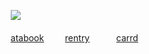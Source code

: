 ㅤㅤ![](https://file.garden/Z3q0Rqna_FBI9OSr/Red.png)

ㅤㅤ[atabook](https://blamejohn.atabook.org/)
ㅤㅤ [rentry](https://rentry.co/eunoiarighthand)
ㅤㅤㅤ[carrd](https://immutableboy.carrd.co)
